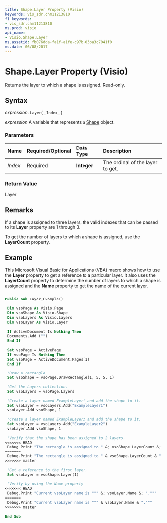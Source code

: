 ```yaml
---
title: Shape.Layer Property (Visio)
keywords: vis_sdr.chm11213810
f1_keywords:
- vis_sdr.chm11213810
ms.prod: visio
api_name:
- Visio.Shape.Layer
ms.assetid: fb076dda-fa1f-a1fe-c97b-03ba3c7041f0
ms.date: 06/08/2017
---
```



# Shape.Layer Property (Visio)

Returns the layer to which a shape is assigned. Read-only.


## Syntax

 _expression_. `Layer`( `_Index_` )

 _expression_ A variable that represents a [Shape](./Visio.Shape.md) object.


### Parameters



|**Name**|**Required/Optional**|**Data Type**|**Description**|
|:-----|:-----|:-----|:-----|
| _Index_|Required| **Integer**|The ordinal of the layer to get.|

### Return Value

Layer


## Remarks

If a shape is assigned to three layers, the valid indexes that can be passed to its  **Layer** property are 1 through 3.

To get the number of layers to which a shape is assigned, use the  **LayerCount** property.


## Example

This Microsoft Visual Basic for Applications (VBA) macro shows how to use the  **Layer** property to get a reference to a particular layer. It also uses the **LayerCount** property to determine the number of layers to which a shape is assigned and the **Name** property to get the name of the current layer.


```vb
 
Public Sub Layer_Example() 
 
 Dim vsoPage As Visio.Page 
 Dim vsoShape As Visio.Shape 
 Dim vsoLayers As Visio.Layers 
 Dim vsoLayer As Visio.Layer 
 
 If ActiveDocument Is Nothing Then 
 Documents.Add ("") 
 End If 
 
 Set vsoPage = ActivePage 
 If vsoPage Is Nothing Then 
 Set vsoPage = ActiveDocument.Pages(1) 
 End If 
 
 'Draw a rectangle. 
 Set vsoShape = vsoPage.DrawRectangle(1, 5, 5, 1) 
 
 'Get the Layers collection. 
 Set vsoLayers = vsoPage.Layers 
 
 'Create a layer named ExampleLayer1 and add the shape to it. 
 Set vsoLayer = vsoLayers.Add("ExampleLayer1") 
 vsoLayer.Add vsoShape, 1 
 
 'Create a layer named ExampleLayer2 and add the shape to it. 
 Set vsoLayer = vsoLayers.Add("ExampleLayer2") 
 vsoLayer.Add vsoShape, 1 
 
 'Verify that the shape has been assigned to 2 layers. 
<<<<<<< HEAD
 Debug.Print "The rectangle is assigned to " &; vsoShape.LayerCount &; " layers." 
=======
 Debug.Print "The rectangle is assigned to " & vsoShape.LayerCount & " layers." 
>>>>>>> master
 
 'Get a reference to the first layer. 
 Set vsoLayer = vsoShape.Layer(1) 
 
 'Verify by using the Name property. 
<<<<<<< HEAD
 Debug.Print "Current vsoLayer name is """ &; vsoLayer.Name &; ".""" 
=======
 Debug.Print "Current vsoLayer name is """ & vsoLayer.Name & ".""" 
>>>>>>> master
 
End Sub
```


